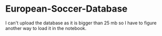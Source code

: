 # European-Soccer-Database

I can't upload the database as it is bigger than 25 mb so I have to figure another way to load it in the notebook. 

